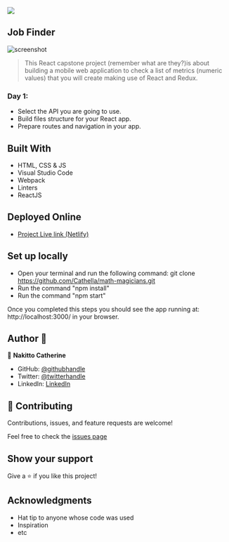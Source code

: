 ![](https://img.shields.io/badge/Microverse-blueviolet)

## Job Finder
![screenshot](./Screenshot.png)

> This React capstone project (remember what are they?)is about building a mobile web application to check a list of metrics (numeric values) that you will create making use of React and Redux.

### Day 1:

- Select the API you are going to use.
- Build files structure for your React app.
- Prepare routes and navigation in your app.

## Built With

- HTML, CSS & JS
- Visual Studio Code
- Webpack
- Linters
- ReactJS

## Deployed Online
- [Project Live link (Netlify)]()

## Set up locally

- Open your terminal and run the following command: git clone https://github.com/Cathella/math-magicians.git
- Run the command "npm install"
- Run the command "npm start"

Once you completed this steps you should see the app running at: http://localhost:3000/ in your browser.

## Author 👤

👤 **Nakitto Catherine**

- GitHub: [@githubhandle](https://github.com/Cathella)
- Twitter: [@twitterhandle](https://twitter.com/cathella9)
- LinkedIn: [LinkedIn](https://www.linkedin.com/in/nakitto-catherine2020/)

## 🤝 Contributing

Contributions, issues, and feature requests are welcome!

Feel free to check the [issues page](https://github.com/Cathella/job_finder_app/issues)

## Show your support

Give a ⭐️ if you like this project!

## Acknowledgments

- Hat tip to anyone whose code was used
- Inspiration
- etc